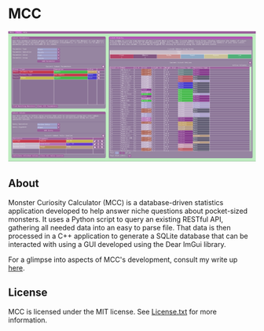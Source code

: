 # MCC

![Example Image of MCC](./examples/mcc.png)

## About

Monster Curiosity Calculator (MCC) is a database-driven statistics application developed to help answer niche questions about pocket-sized monsters. 
It uses a Python script to query an existing RESTful API, gathering all needed data into an easy to parse file. 
That data is then processed in a C++ application to generate a SQLite database that can be interacted with using a GUI developed using the Dear ImGui library.

For a glimpse into aspects of MCC's development, consult my write up [here](https://carterboclair.com/2025/10/01/monster-calculator.html).

## License

MCC is licensed under the MIT license. See [License.txt](https://github.com/PurpleMB/MCC/blob/main/License.txt) for more information.
